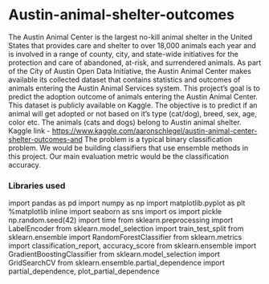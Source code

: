 # Austin-animal-shelter-outcomes

The Austin Animal Center is the largest no-kill animal shelter in the United States that provides care and shelter to over 18,000 animals each year and is involved in a range of county, city, and state-wide initiatives for the protection and care of abandoned, at-risk, and surrendered animals.
As part of the City of Austin Open Data Initiative, the Austin Animal Center makes available its collected dataset that contains statistics and outcomes of animals entering the Austin Animal Services system. 
This project’s goal is to predict the adoption outcome of animals entering the Austin Animal Center. 
This dataset is publicly available on Kaggle. The objective is to predict if an animal will get adopted or not based on it’s type (cat/dog), breed, sex, age, color etc. The animals (cats and dogs) belong to Austin animal shelter. 
Kaggle link - https://www.kaggle.com/aaronschlegel/austin-animal-center-shelter-outcomes-and
The problem is a typical binary classification problem. We would be building classifiers that use ensemble methods in this project. Our main evaluation metric would be the classification accuracy. 

### Libraries used

import pandas as pd
import numpy as np
import matplotlib.pyplot as plt
%matplotlib inline
import seaborn as sns
import os
import pickle
np.random.seed(42)
import time
from sklearn.preprocessing import LabelEncoder
from sklearn.model_selection import train_test_split
from sklearn.ensemble import RandomForestClassifier
from sklearn.metrics import classification_report, accuracy_score
from sklearn.ensemble import GradientBoostingClassifier
from sklearn.model_selection import GridSearchCV
from sklearn.ensemble.partial_dependence import partial_dependence, plot_partial_dependence
